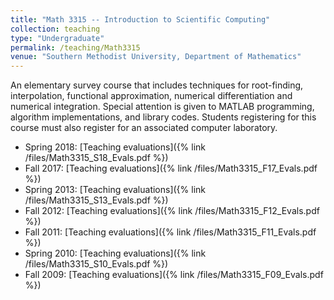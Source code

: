 ```yaml
---
title: "Math 3315 -- Introduction to Scientific Computing"
collection: teaching
type: "Undergraduate"
permalink: /teaching/Math3315
venue: "Southern Methodist University, Department of Mathematics"
---
```


An elementary survey course that includes techniques for root-finding, interpolation, functional approximation, numerical differentiation and numerical integration. Special attention is given to MATLAB programming, algorithm implementations, and library codes. Students registering for this course must also register for an associated computer laboratory.

* Spring 2018: [Teaching evaluations]({% link /files/Math3315_S18_Evals.pdf %})
* Fall 2017:   [Teaching evaluations]({% link /files/Math3315_F17_Evals.pdf %})
* Spring 2013: [Teaching evaluations]({% link /files/Math3315_S13_Evals.pdf %})
* Fall 2012:   [Teaching evaluations]({% link /files/Math3315_F12_Evals.pdf %})
* Fall 2011:   [Teaching evaluations]({% link /files/Math3315_F11_Evals.pdf %})
* Spring 2010: [Teaching evaluations]({% link /files/Math3315_S10_Evals.pdf %})
* Fall 2009:   [Teaching evaluations]({% link /files/Math3315_F09_Evals.pdf %})
